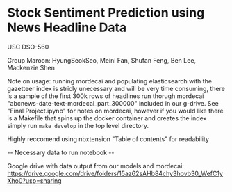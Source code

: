 # Stock Sentiment Prediction using News Headline Data

USC DSO-560

Group Maroon: HyungSeokSeo, Meini Fan, Shufan Feng, Ben Lee, Mackenzie Shen

Note on usage: running mordecai and populating elasticsearch with the gazetteer index is stricly unecessary and will be very time consuming, there is a sample of the first 300k rows of headlines run thorugh mordecai "abcnews-date-text-mordecai_part_300000" included in our g-drive. See "Final Project.ipynb" for notes on mordecai, however if you would like there is a Makefile that spins up the docker container and creates the index simply run `make develop` in the top level directory. 

Highly reccomend using nbxtension "Table of contents" for readability

-- Necessary data to run notebook -- 

Google drive with data output from our models and mordecai: https://drive.google.com/drive/folders/15az62sAHb84chy3hovb30_WefC1yXho0?usp=sharing
